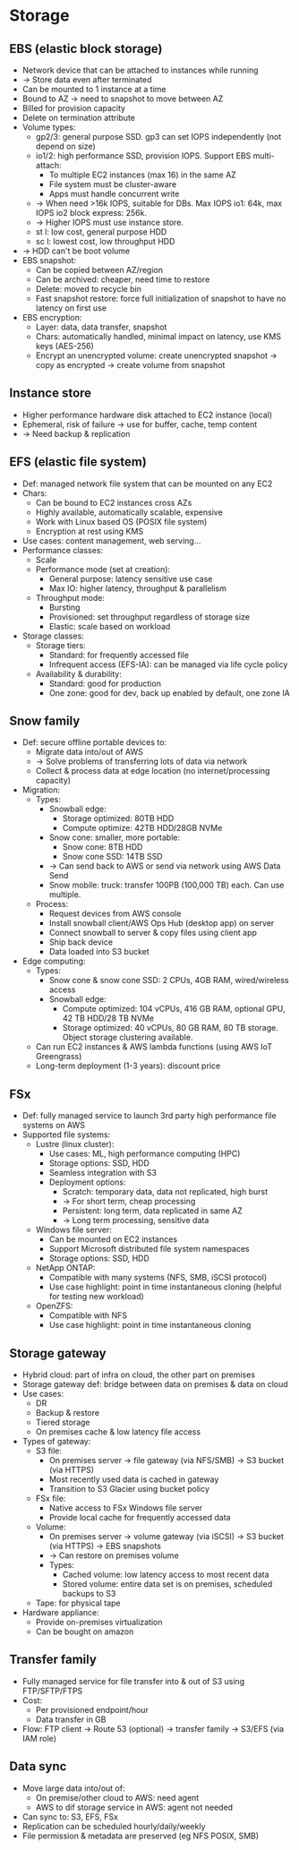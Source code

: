 # Storage
## EBS (elastic block storage)
- Network device that can be attached to instances while running
- -> Store data even after terminated
- Can be mounted to 1 instance at a time
- Bound to AZ -> need to snapshot to move between AZ
- Billed for provision capacity
- Delete on termination attribute
- Volume types:
  - gp2/3: general purpose SSD. gp3 can set IOPS independently (not depend on size)
  - io1/2: high performance SSD, provision IOPS. Support EBS multi-attach:
    - To multiple EC2 instances (max 16) in the same AZ
    - File system must be cluster-aware
    - Apps must handle concurrent write
  - -> When need >16k IOPS, suitable for DBs. Max IOPS io1: 64k, max IOPS io2 block express: 256k.
  - -> Higher IOPS must use instance store.
  - st l: low cost, general purpose HDD
  - sc l: lowest cost, low throughput HDD
- -> HDD can't be boot volume
- EBS snapshot:
  - Can be copied between AZ/region
  - Can be archived: cheaper, need time to restore
  - Delete: moved to recycle bin
  - Fast snapshot restore: force full initialization of snapshot to have no latency on first use
- EBS encryption:
  - Layer: data, data transfer, snapshot
  - Chars: automatically handled, minimal impact on latency, use KMS keys (AES-256)
  - Encrypt an unencrypted volume: create unencrypted snapshot -> copy as encrypted -> create volume from snapshot
## Instance store
- Higher performance hardware disk attached to EC2 instance (local)
- Ephemeral, risk of failure -> use for buffer, cache, temp content
- -> Need backup & replication
## EFS (elastic file system)
- Def: managed network file system that can be mounted on any EC2
- Chars:
  - Can be bound to EC2 instances cross AZs
  - Highly available, automatically scalable, expensive
  - Work with Linux based OS (POSIX file system)
  - Encryption at rest using KMS
- Use cases: content management, web serving...
- Performance classes:
  - Scale
  - Performance mode (set at creation):
    - General purpose: latency sensitive use case
    - Max IO: higher latency, throughput & parallelism
  - Throughput mode:
    - Bursting
    - Provisioned: set throughput regardless of storage size
    - Elastic: scale based on workload
- Storage classes:
  - Storage tiers:
    - Standard: for frequently accessed file
    - Infrequent access (EFS-IA): can be managed via life cycle policy
  - Availability & durability:
    - Standard: good for production
    - One zone: good for dev, back up enabled by default, one zone IA
## Snow family
- Def: secure offline portable devices to:
  - Migrate data into/out of AWS
  - -> Solve problems of transferring lots of data via network
  - Collect & process data at edge location (no internet/processing capacity)
- Migration:
  - Types:
    - Snowball edge:
      - Storage optimized: 80TB HDD
      - Compute optimize: 42TB HDD/28GB NVMe
    - Snow cone: smaller, more portable:
      - Snow cone: 8TB HDD
      - Snow cone SSD: 14TB SSD
    - -> Can send back to AWS or send via network using AWS Data Send
    - Snow mobile: truck: transfer 100PB (100,000 TB) each. Can use multiple.
  - Process:
    - Request devices from AWS console
    - Install snowball client/AWS Ops Hub (desktop app) on server
    - Connect snowball to server & copy files using client app
    - Ship back device
    - Data loaded into S3 bucket
- Edge computing:
  - Types:
    - Snow cone & snow cone SSD: 2 CPUs, 4GB RAM, wired/wireless access
    - Snowball edge:
      - Compute optimized: 104 vCPUs, 416 GB RAM, optional GPU, 42 TB HDD/28 TB NVMe
      - Storage optimized: 40 vCPUs, 80 GB RAM, 80 TB storage. Object storage clustering available.
  - Can run EC2 instances & AWS lambda functions (using AWS IoT Greengrass)
  - Long-term deployment (1-3 years): discount price
## FSx
- Def: fully managed service to launch 3rd party high performance file systems on AWS
- Supported file systems:
  - Lustre (linux cluster):
    - Use cases: ML, high performance computing (HPC)
    - Storage options: SSD, HDD
    - Seamless integration with S3
    - Deployment options:
      - Scratch: temporary data, data not replicated, high burst
      - -> For short term, cheap processing
      - Persistent: long term, data replicated in same AZ
      - -> Long term processing, sensitive data
  - Windows file server:
    - Can be mounted on EC2 instances
    - Support Microsoft distributed file system namespaces
    - Storage options: SSD, HDD
  - NetApp ONTAP:
    - Compatible with many systems (NFS, SMB, iSCSI protocol)
    - Use case highlight: point in time instantaneous cloning (helpful for testing new workload)
  - OpenZFS:
    - Compatible with NFS
    - Use case highlight: point in time instantaneous cloning
## Storage gateway
- Hybrid cloud: part of infra on cloud, the other part on premises
- Storage gateway def: bridge between data on premises & data on cloud
- Use cases:
  - DR
  - Backup & restore
  - Tiered storage
  - On premises cache & low latency file access
- Types of gateway:
  - S3 file:
    - On premises server -> file gateway (via NFS/SMB) -> S3 bucket (via HTTPS)
    - Most recently used data is cached in gateway
    - Transition to S3 Glacier using bucket policy
  - FSx file:
    - Native access to FSx Windows file server
    - Provide local cache for frequently accessed data
  - Volume:
    - On premises server -> volume gateway (via iSCSI) -> S3 bucket (via HTTPS) -> EBS snapshots
    - -> Can restore on premises volume
    - Types:
      - Cached volume: low latency access to most recent data
      - Stored volume: entire data set is on premises, scheduled backups to S3
  - Tape: for physical tape
- Hardware appliance:
  - Provide on-premises virtualization
  - Can be bought on amazon

## Transfer family
- Fully managed service for file transfer into & out of S3 using FTP/SFTP/FTPS
- Cost:
  - Per provisioned endpoint/hour
  - Data transfer in GB
- Flow: FTP client -> Route 53 (optional) -> transfer family -> S3/EFS (via IAM role)

## Data sync
- Move large data into/out of:
  - On premise/other cloud to AWS: need agent
  - AWS to dif storage service in AWS: agent not needed
- Can sync to: S3, EFS, FSx
- Replication can be scheduled hourly/daily/weekly
- File permission & metadata are preserved (eg NFS POSIX, SMB)